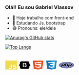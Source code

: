 ### Olá!! Eu sou Gabriel Vlassov

- 🔭 Hoje trabalho com front-end
- 🌱 Estudando Js, bootstrap
- 😄 Pronouns: ele/dele

<div>

  [![Anurag's GitHub stats](https://github-readme-stats.vercel.app/api?username=Gabriel%2DVlas)](https://github.com/anuraghazra/github-readme-stats)

</div>
<div>

  [![Top Langs](https://github-readme-stats.vercel.app/api/top-langs/?username=Gabriel%2DVlas&layout=compact)](https://github.com/anuraghazra/github-readme-stats)

</div>

<div style="display: inline_block;"><br>
  <img align="center" alt="Rafa-Js" height="30" width="40" src="https://raw.githubusercontent.com/devicons/devicon/master/icons/javascript/javascript-plain.svg">
  <img align="center" alt="Rafa-Ts" height="30" width="40" src="https://raw.githubusercontent.com/devicons/devicon/master/icons/bootstrap/bootstrap-plain.svg">
  <img align="center" alt="Rafa-HTML" height="30" width="40" src="https://raw.githubusercontent.com/devicons/devicon/master/icons/html5/html5-original.svg">
  <img align="center" alt="Rafa-CSS" height="30" width="40" src="https://raw.githubusercontent.com/devicons/devicon/master/icons/css3/css3-original.svg">
  <img align="center" alt="Rafa-Python" height="40" width="50" src="https://raw.githubusercontent.com/devicons/devicon/master/icons/php/php-original.svg">
</div>
